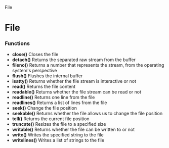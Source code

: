 File

# File

### Functions

- **close()**	Closes the file
- **detach()**	Returns the separated raw stream from the buffer
- **fileno()**	Returns a number that represents the stream, from the operating system's perspective
- **flush()**	Flushes the internal buffer
- **isatty()**	Returns whether the file stream is interactive or not
- **read()**	Returns the file content
- **readable()**	Returns whether the file stream can be read or not
- **readline()**	Returns one line from the file
- **readlines()**	Returns a list of lines from the file
- **seek()**	Change the file position
- **seekable()**	Returns whether the file allows us to change the file position
- **tell()**	Returns the current file position
- **truncate()**	Resizes the file to a specified size
- **writable()**	Returns whether the file can be written to or not
- **write()**	Writes the specified string to the file
- **writelines()**	Writes a list of strings to the file